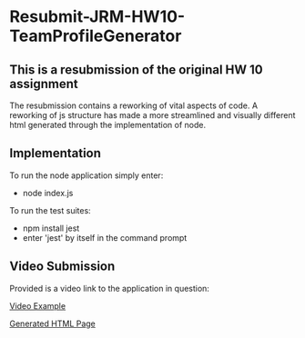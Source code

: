 # Resubmit-JRM-HW10-TeamProfileGenerator

## This is a resubmission of the original HW 10 assignment

The resubmission contains a reworking of vital aspects of code. A reworking of js structure has made a more streamlined and visually different html generated through the implementation of node.

## Implementation

To run the node application simply enter:
- node index.js

To run the test suites:
- npm install jest
- enter 'jest' by itself in the command prompt

## Video Submission

Provided is a video link to the application in question:

[Video Example](https://drive.google.com/file/d/15e5tWBfS4fBk0cTrpSA_KVMOchK4Cocm/view)

[Generated HTML Page](https://drive.google.com/file/d/1cJ3bAR9_CT0HGCQV3wBnAn0esricJADn/view)